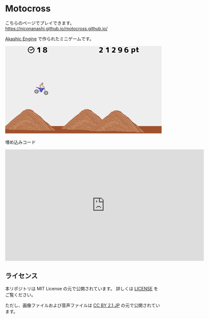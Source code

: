# Motocross

こちらのページでプレイできます。
 https://niconanashi.github.io/motocross.github.io/


[Akashic Engine](https://akashic-games.github.io/) で作られたミニゲームです。

![スクリーンショット](./screenshot.png)


埋め込みコード
<iframe width="640" height="360" src="https://niconanashi.github.io/motocross.github.io/" frameborder="0" ></iframe>

## ライセンス

本リポジトリは MIT License の元で公開されています。
詳しくは [LICENSE](./LICENSE) をご覧ください。

ただし、画像ファイルおよび音声ファイルは
[CC BY 2.1 JP](https://creativecommons.org/licenses/by/2.1/jp/) の元で公開されています。
